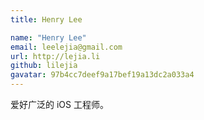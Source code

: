 ```yaml
---
title: Henry Lee

name: "Henry Lee"
email: leelejia@gmail.com
url: http://lejia.li
github: lilejia
gavatar: 97b4cc7deef9a17bef19a13dc2a033a4
---
```


爱好广泛的 iOS 工程师。
